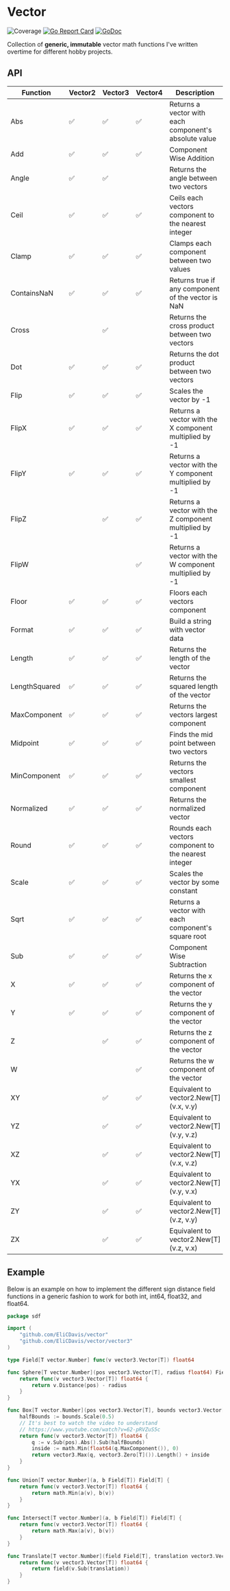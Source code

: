 # Vector

![Coverage](https://img.shields.io/badge/Coverage-95.5%25-brightgreen)
[![Go Report Card](https://goreportcard.com/badge/github.com/EliCDavis/vector)](https://goreportcard.com/report/github.com/EliCDavis/vector)
[![GoDoc](https://godoc.org/github.com/EliCDavis/vector?status.svg)](http://godoc.org/github.com/EliCDavis/vector)

Collection of **generic, immutable** vector math functions I've written overtime for different hobby projects.

## API

| Function      | Vector2 | Vector3 | Vector4 | Description                                            |
|---------------|---------|---------|---------|--------------------------------------------------------|
| Abs           | ✅      | ✅     | ✅      | Returns a vector with each component's absolute value  |
| Add           | ✅      | ✅     | ✅      | Component Wise Addition                                |
| Angle         | ✅      | ✅     |         | Returns the angle between two vectors                  |
| Ceil          | ✅      | ✅     | ✅      | Ceils each vectors component to the nearest integer    |
| Clamp         | ✅      | ✅     | ✅      | Clamps each component between two values               |
| ContainsNaN   | ✅      | ✅     | ✅      | Returns true if any component of the vector is NaN     |
| Cross         |         | ✅     |          | Returns the cross product between two vectors          |
| Dot           | ✅      | ✅     | ✅      | Returns the dot product between two vectors            |
| Flip          | ✅      | ✅     | ✅      | Scales the vector by -1                                |
| FlipX         | ✅      | ✅     | ✅      | Returns a vector with the X component multiplied by -1 |
| FlipY         | ✅      | ✅     | ✅      | Returns a vector with the Y component multiplied by -1 |
| FlipZ         |         | ✅     | ✅      | Returns a vector with the Z component multiplied by -1 |
| FlipW         |         |         | ✅      | Returns a vector with the W component multiplied by -1 |
| Floor         | ✅      | ✅     | ✅      | Floors each vectors component                          |
| Format        | ✅      | ✅     | ✅      | Build a string with vector data                        |
| Length        | ✅      | ✅     | ✅      | Returns the length of the vector                       |
| LengthSquared | ✅      | ✅     | ✅      | Returns the squared length of the vector               |
| MaxComponent  | ✅      | ✅     | ✅      | Returns the vectors largest component                  |
| Midpoint      | ✅      | ✅     | ✅      | Finds the mid point between two vectors                |
| MinComponent  | ✅      | ✅     | ✅      | Returns the vectors smallest component                 |
| Normalized    | ✅      | ✅     | ✅      | Returns the normalized vector                          |
| Round         | ✅      | ✅     | ✅      | Rounds each vectors component to the nearest integer   |
| Scale         | ✅      | ✅     | ✅      | Scales the vector by some constant                     |
| Sqrt          | ✅      | ✅     | ✅      | Returns a vector with each component's square root     |
| Sub           | ✅      | ✅     | ✅      | Component Wise Subtraction                             |
| X             | ✅      | ✅     | ✅      | Returns the x component of the vector                  |
| Y             | ✅      | ✅     | ✅      | Returns the y component of the vector                  |
| Z             |         | ✅     | ✅      | Returns the z component of the vector                  |
| W             |         |         | ✅      | Returns the w component of the vector                  |
| XY            |         | ✅     | ✅      | Equivalent to vector2.New[T](v.x, v.y)                 |
| YZ            |         | ✅     | ✅      | Equivalent to vector2.New[T](v.y, v.z)                 |
| XZ            |         | ✅     | ✅      | Equivalent to vector2.New[T](v.x, v.z)                 |
| YX            |         | ✅     | ✅      | Equivalent to vector2.New[T](v.y, v.x)                 |
| ZY            |         | ✅     | ✅      | Equivalent to vector2.New[T](v.z, v.y)                 |
| ZX            |         | ✅     | ✅      | Equivalent to vector2.New[T](v.z, v.x)                 |


## Example

Below is an example on how to implement the different sign distance field functions in a generic fashion to work for both int, int64, float32, and float64.

```go
package sdf

import (
	"github.com/EliCDavis/vector"
	"github.com/EliCDavis/vector/vector3"
)

type Field[T vector.Number] func(v vector3.Vector[T]) float64

func Sphere[T vector.Number](pos vector3.Vector[T], radius float64) Field[T] {
	return func(v vector3.Vector[T]) float64 {
		return v.Distance(pos) - radius
	}
}

func Box[T vector.Number](pos vector3.Vector[T], bounds vector3.Vector[T]) Field[T] {
	halfBounds := bounds.Scale(0.5)
	// It's best to watch the video to understand
	// https://www.youtube.com/watch?v=62-pRVZuS5c
	return func(v vector3.Vector[T]) float64 {
		q := v.Sub(pos).Abs().Sub(halfBounds)
		inside := math.Min(float64(q.MaxComponent()), 0)
		return vector3.Max(q, vector3.Zero[T]()).Length() + inside
	}
}

func Union[T vector.Number](a, b Field[T]) Field[T] {
	return func(v vector3.Vector[T]) float64 {
		return math.Min(a(v), b(v))
	}
}

func Intersect[T vector.Number](a, b Field[T]) Field[T] {
	return func(v vector3.Vector[T]) float64 {
		return math.Max(a(v), b(v))
	}
}

func Translate[T vector.Number](field Field[T], translation vector3.Vector[T]) Field[T] {
	return func(v vector3.Vector[T]) float64 {
		return field(v.Sub(translation))
	}
}
```
